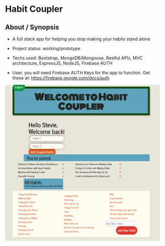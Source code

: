 # Habit Coupler

## About / Synopsis

* A full stack app for helping you stop making your habits stand alone
* Project status: working/prototype
* Techs used: Bootstrap, MongoDB/Mongoose, Restful APIs, MVC architecture, ExpressJS, NodeJS, Firebase AUTH

* User, you will need Firebase AUTH Keys for the app to function.  Get these at: https://firebase.google.com/docs/auth

![_](client/public/images/cropped1.png)
